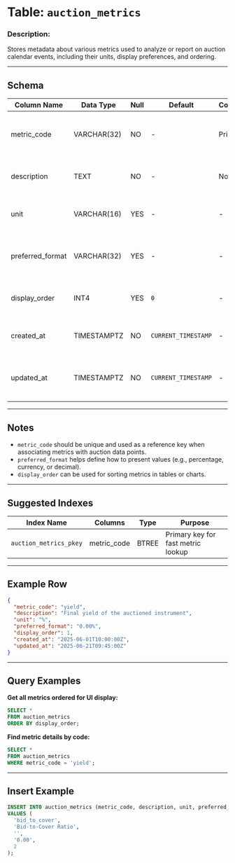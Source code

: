 # Table: `auction_metrics`

### Description:

Stores metadata about various metrics used to analyze or report on auction calendar events, including their units, display preferences, and ordering.

---

## Schema

| Column Name       | Data Type   | Null | Default             | Constraints | Description                                                     |
| ----------------- | ----------- | ---- | ------------------- | ----------- | --------------------------------------------------------------- |
| metric_code       | VARCHAR(32) | NO   | -                   | Primary Key | Unique code identifying the metric (e.g., `yield`, `volume`)    |
| description       | TEXT        | NO   | -                   | Not Null    | Human-readable explanation of the metric                        |
| unit              | VARCHAR(16) | YES  | -                   | -           | Unit of measurement (e.g., `%`, `USD`, `bps`)                   |
| preferred_format  | VARCHAR(32) | YES  | -                   | -           | Formatting suggestion for displaying the metric (e.g., `0.00%`) |
| display_order     | INT4        | YES  | `0`                 | -           | Relative order for display in UI or reports                     |
| created_at        | TIMESTAMPTZ | NO   | `CURRENT_TIMESTAMP` | -           | Timestamp when the metric record was created                    |
| updated_at        | TIMESTAMPTZ | NO   | `CURRENT_TIMESTAMP` | -           | Timestamp when the metric record was last updated               |

---

## Notes

* `metric_code` should be unique and used as a reference key when associating metrics with auction data points.
* `preferred_format` helps define how to present values (e.g., percentage, currency, or decimal).
* `display_order` can be used for sorting metrics in tables or charts.

---

## Suggested Indexes

| Index Name             | Columns      | Type  | Purpose                            |
| ---------------------- | ------------ | ----- | ---------------------------------- |
| `auction_metrics_pkey` | metric_code  | BTREE | Primary key for fast metric lookup |

---

## Example Row

```json
{
  "metric_code": "yield",
  "description": "Final yield of the auctioned instrument",
  "unit": "%",
  "preferred_format": "0.00%",
  "display_order": 1,
  "created_at": "2025-06-01T10:00:00Z",
  "updated_at": "2025-06-21T09:45:00Z"
}
```

---

## Query Examples

**Get all metrics ordered for UI display:**

```sql
SELECT *
FROM auction_metrics
ORDER BY display_order;
```

**Find metric details by code:**

```sql
SELECT *
FROM auction_metrics
WHERE metric_code = 'yield';
```

---

## Insert Example

```sql
INSERT INTO auction_metrics (metric_code, description, unit, preferred_format, display_order)
VALUES (
  'bid_to_cover',
  'Bid-to-Cover Ratio',
  '',
  '0.00',
  2
);
```